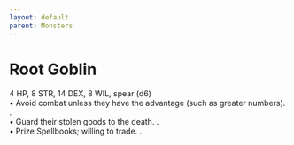 ```yaml
---
layout: default
parent: Monsters
---
```


# Root Goblin
4 HP, 8 STR, 14 DEX, 8 WIL, spear (d6)  
• Avoid combat unless they have the advantage (such as greater numbers).  .  
• Guard their stolen goods to the death.  .  
• Prize Spellbooks; willing to trade.  .  

